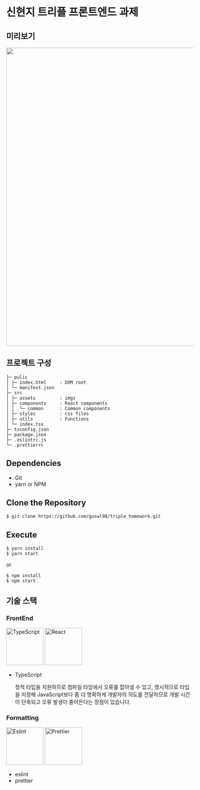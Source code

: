 # 신현지 트리플 프론트엔드 과제

## 미리보기

<img src="https://user-images.githubusercontent.com/43779313/136010049-d5869992-1b12-4e4b-add1-3beaefb9601f.gif" width="800"/>

## 프로젝트 구성

```
├─ pulic
│ ├─ index.html     : DOM root
│ └─ manifest.json
├─ src
│ ├─ assets         : imgs
│ ├─ components     : React components
│ │  └─ common      : Common components
│ ├─ styles         : css files
│ ├─ utils          : Functions
│ └─ index.tsx
├─ tsconfig.json
├─ package.json
├─ .eslintrc.js
└─ .prettierrc
```

## Dependencies

- Git
- yarn or NPM

## Clone the Repository

```
$ git clone https://github.com/guswl98/triple_homework.git
```

## Execute

```
$ yarn install
$ yarn start
```

or

```
$ npm install
$ npm start
```

## 기술 스택

### FrontEnd

<p float="left">
  <img src="https://user-images.githubusercontent.com/43779313/135983313-e320aee3-b618-460f-b422-8d14f8f5ddd4.png" alt="TypeScript" height="100"/>
  <img src="https://user-images.githubusercontent.com/43779313/135983684-6de2d329-481b-4f3a-b3f1-30e15db4b217.png" alt="React" height="100"/>
</p>

- TypeScript

  정적 타입을 지원하므로 컴파일 타임에서 오류를 잡아낼 수 있고, 명시적으로 타입을 지정해 JavaScript보다 좀 더 명확하게 개발자의 의도를 전달하므로 개발 시간이 단축되고 오류 발생이 줄어든다는 장점이 있습니다.

### Formatting

<p float="left">
  <img src="https://user-images.githubusercontent.com/43779313/135983962-0c23e229-394f-420a-b861-ff501a61bf0a.png" alt="Eslint" height="100"/>
  <img src="https://raw.githubusercontent.com/prettier/prettier-logo/e638a708b41a176a46cfbbf9d3ed4910132df265/images/prettier-avatar-dark.svg" alt="Prettier" height="100"/>
</p>

- eslint
- prettier
